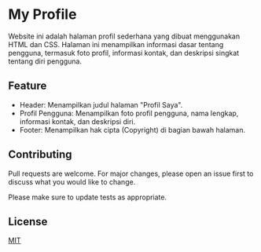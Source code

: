 # My Profile

Website ini adalah halaman profil sederhana yang dibuat menggunakan HTML dan CSS. Halaman ini menampilkan informasi dasar tentang pengguna, termasuk foto profil, informasi kontak, dan deskripsi singkat tentang diri pengguna.

## Feature

- Header: Menampilkan judul halaman "Profil Saya".
- Profil Pengguna: Menampilkan foto profil pengguna, nama lengkap, informasi kontak, dan deskripsi diri.
- Footer: Menampilkan hak cipta (Copyright) di bagian bawah halaman.

## Contributing

Pull requests are welcome. For major changes, please open an issue first
to discuss what you would like to change.

Please make sure to update tests as appropriate.

## License

[MIT](https://choosealicense.com/licenses/mit/)
